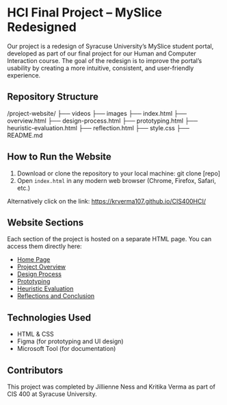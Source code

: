 # HCI Final Project – MySlice Redesigned

Our project is a redesign of Syracuse University’s MySlice student portal, developed as part of our final project for our Human and Computer Interaction course. The goal of the redesign is to improve the portal’s usability by creating a more intuitive, consistent, and user-friendly experience.

## Repository Structure

/project-website/
  ├── videos
  ├── images
  ├── index.html
  ├── overview.html
  ├── design-process.html
  ├── prototyping.html
  ├── heuristic-evaluation.html
  ├── reflection.html
  ├── style.css
  ├── README.md


## How to Run the Website

1. Download or clone the repository to your local machine: git clone [repo]
2. Open `index.html` in any modern web browser (Chrome, Firefox, Safari, etc.)

Alternatively click on the link: https://krverma107.github.io/CIS400HCI/

## Website Sections

Each section of the project is hosted on a separate HTML page. You can access them directly here:

- [Home Page](./index.html)
- [Project Overview](./overview.html)
- [Design Process](./design-process.html)
- [Prototyping](./prototyping.html)
- [Heuristic Evaluation](./heuristic-evaluation.html)
- [Reflections and Conclusion](./reflection.html)

## Technologies Used

- HTML & CSS
- Figma (for prototyping and UI design)
- Microsoft Tool (for documentation)

## Contributors

This project was completed by Jillienne Ness and Kritika Verma as part of CIS 400 at Syracuse University.
